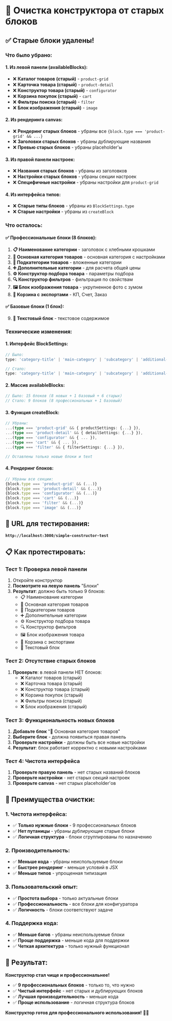 # 🧹 Очистка конструктора от старых блоков

## ✅ **Старые блоки удалены!**

### **Что было убрано:**

#### **1. Из левой панели (availableBlocks):**
- ❌ **Каталог товаров (старый)** - `product-grid`
- ❌ **Карточка товара (старый)** - `product-detail`
- ❌ **Конструктор товара (старый)** - `configurator`
- ❌ **Корзина покупок (старый)** - `cart`
- ❌ **Фильтры поиска (старый)** - `filter`
- ❌ **Блок изображения (старый)** - `image`

#### **2. Из рендеринга canvas:**
- ❌ **Рендеринг старых блоков** - убраны все `{block.type === 'product-grid' && ...}`
- ❌ **Заголовки старых блоков** - убраны дублирующие названия
- ❌ **Превью старых блоков** - убраны placeholder'ы

#### **3. Из правой панели настроек:**
- ❌ **Названия старых блоков** - убраны из заголовков
- ❌ **Настройки старых блоков** - убраны секции настроек
- ❌ **Специфичные настройки** - убраны настройки для `product-grid`

#### **4. Из интерфейса типов:**
- ❌ **Старые типы блоков** - убраны из `BlockSettings.type`
- ❌ **Старые настройки** - убраны из `createBlock`

### **Что осталось:**

#### **✅ Профессиональные блоки (8 блоков):**
1. **📋 Наименование категории** - заголовок с хлебными крошками
2. **🏪 Основная категория товаров** - основная категория с настройками
3. **📁 Подкатегории товаров** - вложенные категории
4. **➕ Дополнительные категории** - для расчета общей цены
5. **⚙️ Конструктор подбора товара** - параметры подбора
6. **🔍 Конструктор фильтров** - фильтрация по свойствам
7. **🖼️ Блок изображения товара** - укрупненное фото с зумом
8. **📄 Корзина с экспортами** - КП, Счет, Заказ

#### **✅ Базовые блоки (1 блок):**
9. **📝 Текстовый блок** - текстовое содержимое

### **Технические изменения:**

#### **1. Интерфейс BlockSettings:**
```typescript
// Было:
type: 'category-title' | 'main-category' | 'subcategory' | 'additional-category' | 'product-selector' | 'filter-constructor' | 'product-image' | 'cart-export' | 'text' | 'image' | 'product-grid' | 'product-detail' | 'configurator' | 'cart' | 'filter';

// Стало:
type: 'category-title' | 'main-category' | 'subcategory' | 'additional-category' | 'product-selector' | 'filter-constructor' | 'product-image' | 'cart-export' | 'text';
```

#### **2. Массив availableBlocks:**
```typescript
// Было: 15 блоков (8 новых + 1 базовый + 6 старых)
// Стало: 9 блоков (8 профессиональных + 1 базовый)
```

#### **3. Функция createBlock:**
```typescript
// Убраны:
...(type === 'product-grid' && { productSettings: {...} }),
...(type === 'product-detail' && { detailSettings: {...} }),
...(type === 'configurator' && { ... }),
...(type === 'cart' && { ... }),
...(type === 'filter' && { filterSettings: {...} }),

// Оставлены только новые блоки и text
```

#### **4. Рендеринг блоков:**
```typescript
// Убраны все секции:
{block.type === 'product-grid' && (...)}
{block.type === 'product-detail' && (...)}
{block.type === 'configurator' && (...)}
{block.type === 'cart' && (...)}
{block.type === 'filter' && (...)}
{block.type === 'image' && (...)}
```

## 🚀 **URL для тестирования:**
**`http://localhost:3000/simple-constructor-test`**

## 📋 **Как протестировать:**

### **Тест 1: Проверка левой панели**
1. Откройте конструктор
2. **Посмотрите на левую панель** "Блоки"
3. **Результат**: должно быть только 9 блоков:
   - 📋 Наименование категории
   - 🏪 Основная категория товаров
   - 📁 Подкатегории товаров
   - ➕ Дополнительные категории
   - ⚙️ Конструктор подбора товара
   - 🔍 Конструктор фильтров
   - 🖼️ Блок изображения товара
   - 📄 Корзина с экспортами
   - 📝 Текстовый блок

### **Тест 2: Отсутствие старых блоков**
1. **Проверьте**: в левой панели НЕТ блоков:
   - ❌ Каталог товаров (старый)
   - ❌ Карточка товара (старый)
   - ❌ Конструктор товара (старый)
   - ❌ Корзина покупок (старый)
   - ❌ Фильтры поиска (старый)
   - ❌ Блок изображения (старый)

### **Тест 3: Функциональность новых блоков**
1. **Добавьте блок** "🏪 Основная категория товаров"
2. **Выберите блок** - должна появиться правая панель
3. **Проверьте настройки** - должны быть все новые настройки
4. **Результат**: блок работает корректно с новыми настройками

### **Тест 4: Чистота интерфейса**
1. **Проверьте правую панель** - нет старых названий блоков
2. **Проверьте настройки** - нет старых секций настроек
3. **Проверьте canvas** - нет старых placeholder'ов

## 🎯 **Преимущества очистки:**

### **1. Чистота интерфейса:**
- ✅ **Только нужные блоки** - 9 профессиональных блоков
- ✅ **Нет путаницы** - убраны дублирующие старые блоки
- ✅ **Логичная структура** - блоки сгруппированы по назначению

### **2. Производительность:**
- ✅ **Меньше кода** - убраны неиспользуемые блоки
- ✅ **Быстрее рендеринг** - меньше условий в JSX
- ✅ **Меньше типов** - упрощенная типизация

### **3. Пользовательский опыт:**
- ✅ **Простота выбора** - только актуальные блоки
- ✅ **Профессиональность** - все блоки для конфигуратора
- ✅ **Логичность** - блоки соответствуют задаче

### **4. Поддержка кода:**
- ✅ **Меньше багов** - убраны неиспользуемые блоки
- ✅ **Проще поддержка** - меньше кода для поддержки
- ✅ **Четкая архитектура** - только нужный функционал

## 🎉 **Результат:**

**Конструктор стал чище и профессиональнее!**

- ✅ **9 профессиональных блоков** - только то, что нужно
- ✅ **Чистый интерфейс** - нет старых и дублирующих блоков
- ✅ **Лучшая производительность** - меньше кода
- ✅ **Проще использование** - логичная структура блоков

**Конструктор готов для профессионального использования!** 🎨✨

